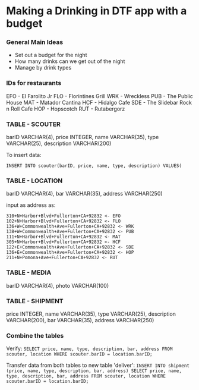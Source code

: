 # Making a Drinking in DTF app with a budget

### General Main Ideas
- Set out a budget for the night
- How many drinks can we get out of the night
- Manage by drink types


### IDs for restaurants
EFO - El Farolito Jr
FLO - Florintines Grill
WRK - Wreckless
PUB - The Public House
MAT - Matador Cantina
HCF - Hidalgo Cafe
SDE - The Slidebar Rock n Roll Cafe
HOP - Hopscotch
RUT - Rutabergorz

### TABLE - SCOUTER
barID VARCHAR(4), price INTEGER, name VARCHAR(35), type VARCHAR(25), description VARCHAR(200)

To insert data:
```
INSERT INTO scouter(barID, price, name, type, description) VALUES(
```
### TABLE - LOCATION
barID VARCHAR(4), bar VARCHAR(35), address VARCHAR(250)

input as address as:
```
310+N+Harbor+Blvd+Fullerton+CA+92832 <- EFO
102+N+Harbor+Blvd+Fullerton+CA+92832 <- FLO
136+W+Commonwealth+Ave+Fullerton+CA+92832 <- WRK
138+W+Commonwealth+Ave+Fullerton+CA+92832 <- PUB
111+N+Harbor+Blvd+Fullerton+CA+92832 <- MAT
305+N+Harbor+Blvd+Fullerton+CA+92832 <- HCF
122+E+Commonwealth+Ave+Fullerton+CA+92832 <- SDE
136+E+Commonwealth+Ave+Fullerton+CA+92832 <- HOP
211+N+Pomona+Ave+Fullerton+CA+92832 <- RUT
```

### TABLE - MEDIA
barID VARCHAR(4), photo VARCHAR(100)

### TABLE - SHIPMENT
price INTEGER, name VARCHAR(35), type VARCHAR(25), description VARCHAR(200), bar VARCHAR(35), address VARCHAR(250)


### Combine the tables

Verify:
`SELECT price, name, type, description, bar, address FROM scouter, location WHERE scouter.barID = location.barID;`

Transfer data from both tables to new table 'deliver':
`INSERT INTO shipment (price, name, type, description, bar, address) SELECT price, name, type, description, bar, address FROM scouter, location WHERE scouter.barID = location.barID;`

